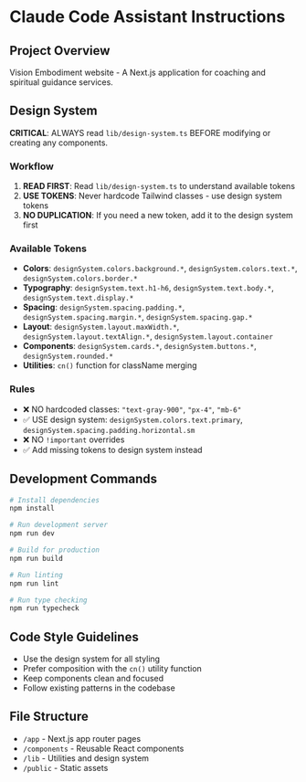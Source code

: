 # Claude Code Assistant Instructions

## Project Overview
Vision Embodiment website - A Next.js application for coaching and spiritual guidance services.

## Design System
**CRITICAL**: ALWAYS read `lib/design-system.ts` BEFORE modifying or creating any components.

### Workflow
1. **READ FIRST**: Read `lib/design-system.ts` to understand available tokens
2. **USE TOKENS**: Never hardcode Tailwind classes - use design system tokens
3. **NO DUPLICATION**: If you need a new token, add it to the design system first

### Available Tokens
- **Colors**: `designSystem.colors.background.*`, `designSystem.colors.text.*`, `designSystem.colors.border.*`
- **Typography**: `designSystem.text.h1-h6`, `designSystem.text.body.*`, `designSystem.text.display.*`
- **Spacing**: `designSystem.spacing.padding.*`, `designSystem.spacing.margin.*`, `designSystem.spacing.gap.*`
- **Layout**: `designSystem.layout.maxWidth.*`, `designSystem.layout.textAlign.*`, `designSystem.layout.container`
- **Components**: `designSystem.cards.*`, `designSystem.buttons.*`, `designSystem.rounded.*`
- **Utilities**: `cn()` function for className merging

### Rules
- ❌ NO hardcoded classes: `"text-gray-900"`, `"px-4"`, `"mb-6"`
- ✅ USE design system: `designSystem.colors.text.primary`, `designSystem.spacing.padding.horizontal.sm`
- ❌ NO `!important` overrides
- ✅ Add missing tokens to design system instead

## Development Commands
```bash
# Install dependencies
npm install

# Run development server
npm run dev

# Build for production
npm run build

# Run linting
npm run lint

# Run type checking
npm run typecheck
```

## Code Style Guidelines
- Use the design system for all styling
- Prefer composition with the `cn()` utility function
- Keep components clean and focused
- Follow existing patterns in the codebase

## File Structure
- `/app` - Next.js app router pages
- `/components` - Reusable React components
- `/lib` - Utilities and design system
- `/public` - Static assets